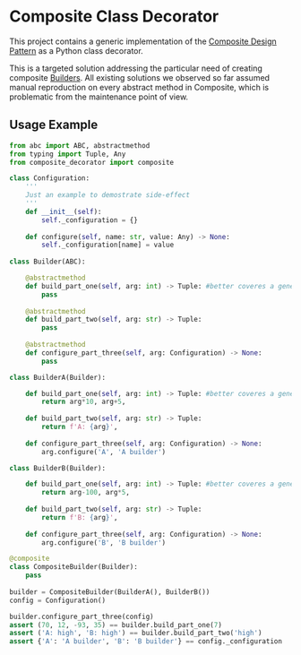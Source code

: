 # Composite Class Decorator

This project contains a generic implementation of the [Composite Design Pattern](https://en.wikipedia.org/wiki/Composite_pattern) as a Python class decorator.

This is a targeted solution addressing the particular need of creating composite [Builders](https://en.wikipedia.org/wiki/Builder_pattern). All existing solutions we observed so far assumed manual reproduction on every abstract method in Composite, which is problematic from the maintenance point of view.

## Usage Example

```python
from abc import ABC, abstractmethod
from typing import Tuple, Any
from composite_decorator import composite

class Configuration:
    '''
    Just an example to demostrate side-effect
    '''
    def __init__(self):
        self._configuration = {}
        
    def configure(self, name: str, value: Any) -> None:
        self._configuration[name] = value
        
class Builder(ABC):

    @abstractmethod
    def build_part_one(self, arg: int) -> Tuple: #better coveres a general case
        pass
        
    @abstractmethod
    def build_part_two(self, arg: str) -> Tuple:
        pass
        
    @abstractmethod
    def configure_part_three(self, arg: Configuration) -> None:
        pass

class BuilderA(Builder):

    def build_part_one(self, arg: int) -> Tuple: #better coveres a general case
        return arg*10, arg+5,
        
    def build_part_two(self, arg: str) -> Tuple:
        return f'A: {arg}', 
        
    def configure_part_three(self, arg: Configuration) -> None:
        arg.configure('A', 'A builder')

class BuilderB(Builder):

    def build_part_one(self, arg: int) -> Tuple: #better coveres a general case
        return arg-100, arg*5,
        
    def build_part_two(self, arg: str) -> Tuple:
        return f'B: {arg}', 
        
    def configure_part_three(self, arg: Configuration) -> None:
        arg.configure('B', 'B builder')

@composite
class CompositeBuilder(Builder):
    pass
    
builder = CompositeBuilder(BuilderA(), BuilderB())
config = Configuration()

builder.configure_part_three(config)
assert (70, 12, -93, 35) == builder.build_part_one(7)
assert ('A: high', 'B: high') == builder.build_part_two('high')
assert {'A': 'A builder', 'B': 'B builder'} == config._configuration
```
